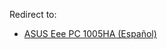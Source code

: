 Redirect to:

*   [ASUS Eee PC 1005HA (Español)](/index.php/ASUS_Eee_PC_1005HA_(Espa%C3%B1ol) "ASUS Eee PC 1005HA (Español)")